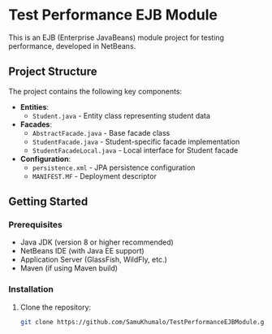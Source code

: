 # Test Performance EJB Module

This is an EJB (Enterprise JavaBeans) module project for testing performance, developed in NetBeans.

## Project Structure

The project contains the following key components:

- **Entities**: 
  - `Student.java` - Entity class representing student data
- **Facades**:
  - `AbstractFacade.java` - Base facade class
  - `StudentFacade.java` - Student-specific facade implementation
  - `StudentFacadeLocal.java` - Local interface for Student facade
- **Configuration**:
  - `persistence.xml` - JPA persistence configuration
  - `MANIFEST.MF` - Deployment descriptor

## Getting Started

### Prerequisites
- Java JDK (version 8 or higher recommended)
- NetBeans IDE (with Java EE support)
- Application Server (GlassFish, WildFly, etc.)
- Maven (if using Maven build)

### Installation
1. Clone the repository:
   ```bash
   git clone https://github.com/SamuKhumalo/TestPerformanceEJBModule.git
